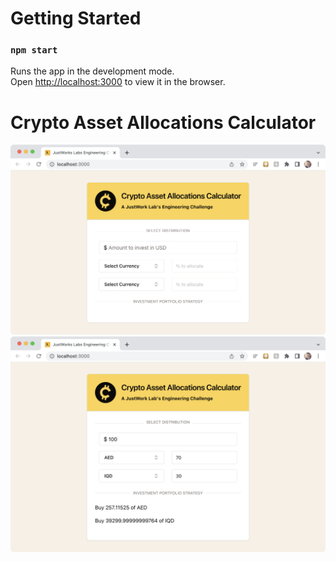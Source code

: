 # Getting Started

### `npm start`

Runs the app in the development mode.\
Open [http://localhost:3000](http://localhost:3000) to view it in the browser.

# Crypto Asset Allocations Calculator
![Alt text](./screenshots/Screen%20Shot%202023-06-26%20at%203.24.59%20PM.png "inital State")
![Alt text](./screenshots/Screen%20Shot%202023-06-26%20at%203.25.40%20PM.png "In Use State")